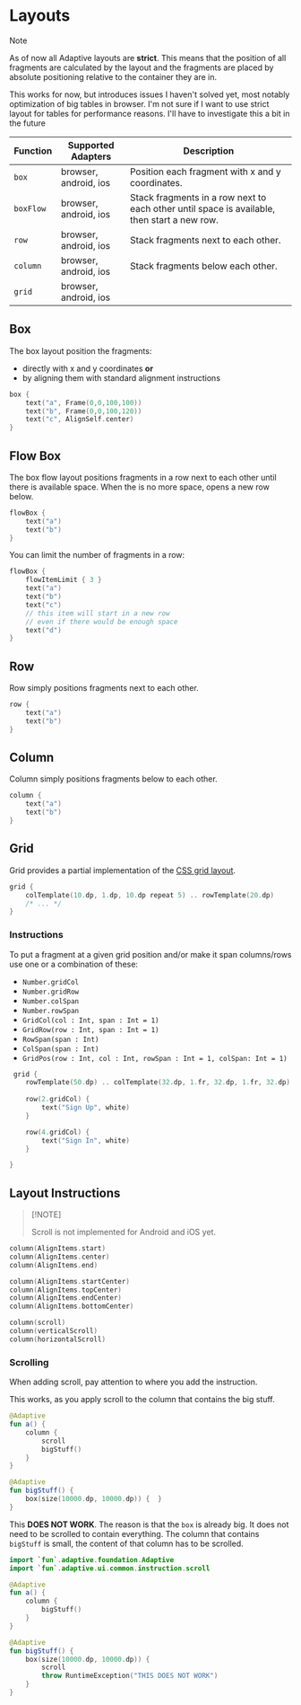 # Layouts

> [!NOTE]
>
> As of now all Adaptive layouts are **strict**. This means that the position of all fragments are calculated
> by the layout and the fragments are placed by absolute positioning relative to the container they are in.
>
> This works for now, but introduces issues I haven't solved yet, most notably optimization of big tables
> in browser. I'm not sure if I want to use strict layout for tables for performance reasons. I'll have to
> investigate this a bit in the future
>

| Function  | Supported Adapters    | Description                                                                                 |
|-----------|-----------------------|---------------------------------------------------------------------------------------------|
| `box`     | browser, android, ios | Position each fragment with x and y coordinates.                                            |
| `boxFlow` | browser, android, ios | Stack fragments in a row next to each other until space is available, then start a new row. |
| `row`     | browser, android, ios | Stack fragments next to each other.                                                         |                                                
| `column`  | browser, android, ios | Stack fragments below each other.                                                           |
| `grid`    | browser, android, ios |                                                                                             |

## Box

The box layout position the fragments:

- directly with x and y coordinates **or**
- by aligning them with standard alignment instructions

```kotlin
box {
    text("a", Frame(0,0,100,100))
    text("b", Frame(0,0,100,120))
    text("c", AlignSelf.center)
}
```

## Flow Box

The box flow layout positions fragments in a row next to each other until there is available space.
When the is no more space, opens a new row below.

```kotlin
flowBox {
    text("a")
    text("b")
}
```

You can limit the number of fragments in a row:

```kotlin
flowBox {
    flowItemLimit { 3 }
    text("a")
    text("b")
    text("c")
    // this item will start in a new row
    // even if there would be enough space
    text("d") 
}
```

## Row

Row simply positions fragments next to each other.

```kotlin
row {
    text("a")
    text("b")
}
```

## Column

Column simply positions fragments below to each other.

```kotlin
column {
    text("a")
    text("b")
}
```

## Grid

Grid provides a partial implementation of the [CSS grid layout](https://developer.mozilla.org/en-US/docs/Web/CSS/CSS_grid_layout).

```kotlin
grid {
    colTemplate(10.dp, 1.dp, 10.dp repeat 5) .. rowTemplate(20.dp)
    /* ... */
}
```

### Instructions

To put a fragment at a given grid position and/or make it span columns/rows use one or a combination of
these:

- `Number.gridCol`
- `Number.gridRow`
- `Number.colSpan`
- `Number.rowSpan`
- `GridCol(col : Int, span : Int = 1)`
- `GridRow(row : Int, span : Int = 1)`
- `RowSpan(span : Int)`
- `ColSpan(span : Int)`
- `GridPos(row : Int, col : Int, rowSpan : Int = 1, colSpan: Int = 1)`

```kotlin
 grid {
    rowTemplate(50.dp) .. colTemplate(32.dp, 1.fr, 32.dp, 1.fr, 32.dp)
    
    row(2.gridCol) {
        text("Sign Up", white)
    }

    row(4.gridCol) {
        text("Sign In", white)
    }

}
```

## Layout Instructions

>
> [!NOTE]
>
> Scroll is not implemented for Android and iOS yet.
>


```kotlin
column(AlignItems.start)
column(AlignItems.center)
column(AlignItems.end)

column(AlignItems.startCenter)
column(AlignItems.topCenter)
column(AlignItems.endCenter)
column(AlignItems.bottomCenter)

column(scroll)
column(verticalScroll)
column(horizontalScroll)
```

### Scrolling

When adding scroll, pay attention to where you add the instruction.

This works, as you apply scroll to the column that contains the big stuff.

```kotlin
@Adaptive
fun a() {
    column {
        scroll
        bigStuff()
    }
}

@Adaptive
fun bigStuff() {
    box(size(10000.dp, 10000.dp)) {  }
}
```

This **DOES NOT WORK**. The reason is that the `box` is already big. It does not need
to be scrolled to contain everything. The column that contains `bigStuff` is small,
the content of that column has to be scrolled.

```kotlin
import `fun`.adaptive.foundation.Adaptive
import `fun`.adaptive.ui.common.instruction.scroll

@Adaptive
fun a() {
    column {
        bigStuff()
    }
}

@Adaptive 
fun bigStuff() {
    box(size(10000.dp, 10000.dp)) {
        scroll
        throw RuntimeException("THIS DOES NOT WORK")
    }
}
```